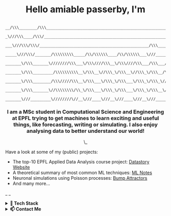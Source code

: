 <div align="center">
<h1 align="center">Hello amiable passerby, I'm </h1>
  
```

__/\\\________/\\\______________________________________________________________________________        
 _\///\\\____/\\\/__________________________________________________________________/\\\_________       
  ___\///\\\/\\\/________________________________________________/\\\_______________\/\\\_________      
   _____\///\\\/_______/\\\\\\\\\_____/\\/\\\\\\____/\\/\\\\\\___\///______/\\\\\\\\_\/\\\\\\\\____     
    _______\/\\\_______\////////\\\___\/\\\////\\\__\/\\\////\\\___/\\\___/\\\//////__\/\\\////\\\__    
     _______\/\\\_________/\\\\\\\\\\__\/\\\__\//\\\_\/\\\__\//\\\_\/\\\__/\\\_________\/\\\\\\\\/___   
      _______\/\\\________/\\\/////\\\__\/\\\___\/\\\_\/\\\___\/\\\_\/\\\_\//\\\________\/\\\///\\\___  
       _______\/\\\_______\//\\\\\\\\/\\_\/\\\___\/\\\_\/\\\___\/\\\_\/\\\__\///\\\\\\\\_\/\\\_\///\\\_ 
        _______\///_________\////////\//__\///____\///__\///____\///__\///_____\////////__\///____\///__

```
                                                                           

<h3 align="center">I am a MSc student in Computational Science and Engineering at EPFL trying to get machines to learn exciting and useful things, like forecasting, writing or simulating. I also enjoy analysing data to better understand our world! </h3>
\_

<div align="left">
  
Have a look at some of my (public) projects:
- The top-10 EPFL Applied Data Analysis course project: [Datastory Website](https://yannickdetrois.github.io/epfl-ada-datastory)
- A theoretical summary of most common ML techniques: [ML Notes](https://yannickdetrois.github.io/ML2023_notes/)
- Neuronal simulations using Poisson processes: [Bump Attractors](https://github.com/YannickDetrois/Bump_Attractors)
- And many more...

\_
\_

<details>
  <summary><b>🚀 Tech Stack</b></summary>
  <table>
    <tr>
      <td><b>Programming Languages</b></td>
      <td>
        <img src="https://img.shields.io/badge/Python-3776AB?style=flat-square&logo=Python&logoColor=white">
        <br>
        <img src="https://img.shields.io/badge/C%2B%2B-00599C?style=flat-square&logo=c%2B%2B&logoColor=white">
        <br>
        <img src="https://img.shields.io/badge/C-A8B9CC?style=flat-square&logo=C&logoColor=white">
        <br>
        <img src="https://img.shields.io/badge/JavaScript-F7DF1E?style=flat-square&logo=JavaScript&logoColor=white">
        <br>
        <img src="https://img.shields.io/badge/Shell-FFD500?style=flat-square&logo=Shell&logoColor=white">
      </td>
    </tr>
    <tr>
      <td><b>Frontend Development</b></td>
      <td>
        <img src="https://img.shields.io/badge/HTML-E34F26?style=flat-square&logo=HTML5&logoColor=white">
        <br>
        <img src="https://img.shields.io/badge/CSS-1572B6?style=flat-square&logo=CSS3&logoColor=white">
      </td>
    </tr>
    <tr>
      <td><b>Software & Tools</b></td>
      <td>
        <img src="https://img.shields.io/badge/Git-F05032?style=flat-square&logo=Git&logoColor=white">
        <br>
        <img src="https://img.shields.io/badge/GitHub-181717?style=flat-square&logo=GitHub&logoColor=white">
        <br>
        <img src="https://img.shields.io/badge/Markdown-000000?style=flat-square&logo=Markdown&logoColor=white">
        <br>
        <img src="https://img.shields.io/badge/Apache%20Spark-FDEE21?style=flat-square&logo=apachespark&logoColor=black">
        <br>
        <img src="https://img.shields.io/badge/Apache%20Hadoop-66CCFF?style=flat-square&logo=apachehadoop&logoColor=black">
        <br>
        <img src="https://img.shields.io/badge/LaTeX-008080?style=flat-square&logo=LaTeX&logoColor=white">
        <br>
        <img src="https://img.shields.io/badge/JSON-000000?style=flat-square&logo=JSON&logoColor=white">
        <br>
        <img src="https://img.shields.io/badge/docker-%230db7ed.svg?style=flat-square&logo=docker&logoColor=white">
      </td>
    </tr>
    <tr>
      <td><b>Operating Systems</b></td>
      <td>
        <img src="https://img.shields.io/badge/Windows-0078D6?style=flat-square&logo=Windows&logoColor=white">
        <br>
        <img src="https://img.shields.io/badge/Linux-FCC624?style=flat-square&logo=linux&logoColor=black">
        <br>
        <img src="https://img.shields.io/badge/Ubuntu-E95420?style=flat-square&logo=Ubuntu&logoColor=white">
      </td>
    </tr>
  </table>
  
</details>


<details>
  <summary><b>📫 Contact Me</b></summary>
  
  You can reach out to me through the following:

  **Email:**  
  [yannick.detrois@outlook.de](mailto:yannick.detrois@outlook.de)
  
  **LinkedIn:**  
  [LinkedIn Profile](https://www.linkedin.com/in/yannick-detrois-432267256/)
  
</details>
</div>


